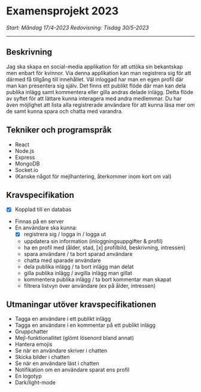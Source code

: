 # Examensprojekt 2023

*Start: Måndag 17/4-2023*
*Redovisning: Tisdag 30/5-2023*

---

## Beskrivning
Jag ska skapa en social-media applikation för att uttöka sin bekantskap men enbart för kvinnor. Via denna applikation kan man registrera sig för att därmed få tillgång till innehållet. Väl inloggad har man en egen profil där man kan presentera sig själv. Det finns ett publikt flöde där man kan dela publika inlägg samt kommentera eller gilla andras delade inlägg. Detta flöde av syftet för att lättare kunna interagera med andra medlemmar. Du har även möjlighet att lista alla registrerade användare för att kunna läsa mer om de samt kunna spara och chatta med varandra. 

## Tekniker och programspråk
- React
- Node.js
- Express
- MongoDB
- Socket.io
- (Kanske något för mejlhantering, återkommer inom kort om val)

## Kravspecifikation
- [x] Kopplad till en databas
- Finnas på en server
- En användare ska kunna: 
  - [x] registrera sig / logga in / logga ut
  - uppdatera sin information (inloggningsuppgifter & profil)
  - ha en profil med (ålder, stad, [x] profilbild, beskrivning, intressen)
  - spara användare / ta bort sparad användare
  - chatta med sparade användare
  - dela publika inlägg / ta bort inlägg man delat
  - gilla publika inlägg / avgilla inlägg man gillat
  - kommentera publika inlägg / ta bort kommentar man skapat
  - filtrera listvyn över användare (ex på ålder, intressen)


## Utmaningar utöver kravspecifikationen
- Tagga en användare i ett publikt inlägg
- Tagga en användare i en kommentar på ett publikt inlägg
- Gruppchatter
- Mejl-funktionallitet (glömt lösenord bland annat)
- Hantera emojis
- Se när en användare skriver i chatten
- Skicka bilder i chatten
- Se när en användare läst i chatten
- Notifikation om en användare sparat ens profil
- En logotyp
- Dark/light-mode

